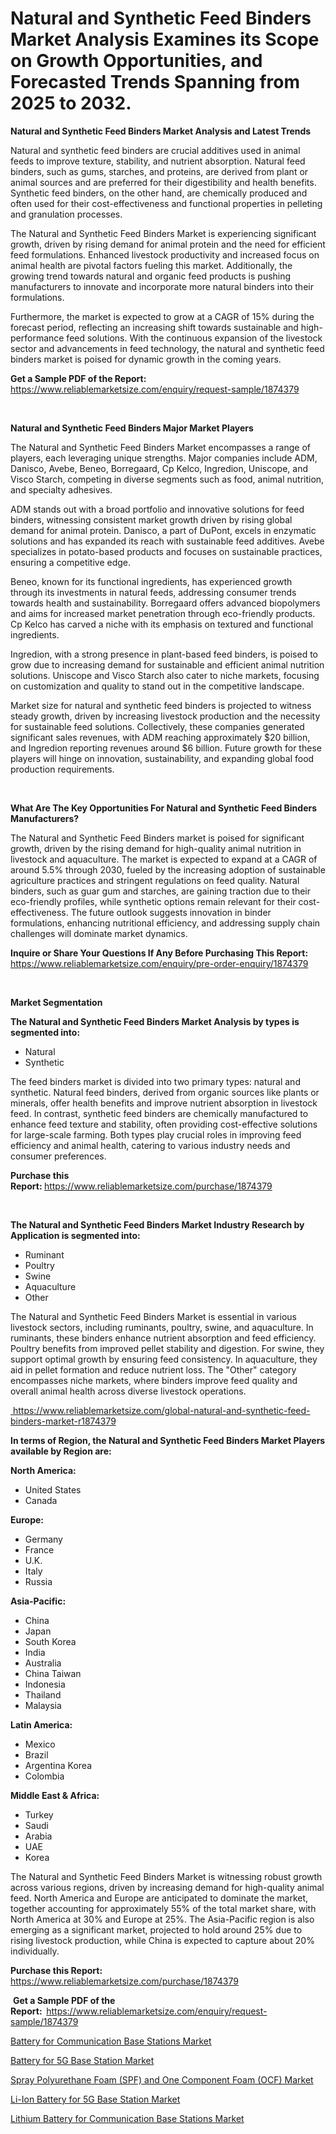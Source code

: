 <p><h1>Natural and Synthetic Feed Binders Market Analysis Examines its Scope on Growth Opportunities, and Forecasted Trends Spanning from 2025 to 2032.</h1></p><p><strong>Natural and Synthetic Feed Binders Market Analysis and Latest Trends</strong></p>
<p><p>Natural and synthetic feed binders are crucial additives used in animal feeds to improve texture, stability, and nutrient absorption. Natural feed binders, such as gums, starches, and proteins, are derived from plant or animal sources and are preferred for their digestibility and health benefits. Synthetic feed binders, on the other hand, are chemically produced and often used for their cost-effectiveness and functional properties in pelleting and granulation processes.</p><p>The Natural and Synthetic Feed Binders Market is experiencing significant growth, driven by rising demand for animal protein and the need for efficient feed formulations. Enhanced livestock productivity and increased focus on animal health are pivotal factors fueling this market. Additionally, the growing trend towards natural and organic feed products is pushing manufacturers to innovate and incorporate more natural binders into their formulations.</p><p>Furthermore, the market is expected to grow at a CAGR of 15% during the forecast period, reflecting an increasing shift towards sustainable and high-performance feed solutions. With the continuous expansion of the livestock sector and advancements in feed technology, the natural and synthetic feed binders market is poised for dynamic growth in the coming years.</p></p>
<p><strong>Get a Sample PDF of the Report:&nbsp;</strong> <a href="https://www.reliablemarketsize.com/enquiry/request-sample/1874379?utm_campaign=1901&utm_medium=2&utm_source=Github&utm_content=ia&utm_term=03042025&utm_id=natural-and-synthetic-feed-binders">https://www.reliablemarketsize.com/enquiry/request-sample/1874379</a></p>
<p>&nbsp;</p>
<p><strong>Natural and Synthetic Feed Binders Major Market Players</strong></p>
<p><p>The Natural and Synthetic Feed Binders Market encompasses a range of players, each leveraging unique strengths. Major companies include ADM, Danisco, Avebe, Beneo, Borregaard, Cp Kelco, Ingredion, Uniscope, and Visco Starch, competing in diverse segments such as food, animal nutrition, and specialty adhesives.</p><p>ADM stands out with a broad portfolio and innovative solutions for feed binders, witnessing consistent market growth driven by rising global demand for animal protein. Danisco, a part of DuPont, excels in enzymatic solutions and has expanded its reach with sustainable feed additives. Avebe specializes in potato-based products and focuses on sustainable practices, ensuring a competitive edge.</p><p>Beneo, known for its functional ingredients, has experienced growth through its investments in natural feeds, addressing consumer trends towards health and sustainability. Borregaard offers advanced biopolymers and aims for increased market penetration through eco-friendly products. Cp Kelco has carved a niche with its emphasis on textured and functional ingredients.</p><p>Ingredion, with a strong presence in plant-based feed binders, is poised to grow due to increasing demand for sustainable and efficient animal nutrition solutions. Uniscope and Visco Starch also cater to niche markets, focusing on customization and quality to stand out in the competitive landscape.</p><p>Market size for natural and synthetic feed binders is projected to witness steady growth, driven by increasing livestock production and the necessity for sustainable feed solutions. Collectively, these companies generated significant sales revenues, with ADM reaching approximately $20 billion, and Ingredion reporting revenues around $6 billion. Future growth for these players will hinge on innovation, sustainability, and expanding global food production requirements.</p></p>
<p>&nbsp;</p>
<p><strong>What Are The Key Opportunities For Natural and Synthetic Feed Binders Manufacturers?</strong></p>
<p><p>The Natural and Synthetic Feed Binders market is poised for significant growth, driven by the rising demand for high-quality animal nutrition in livestock and aquaculture. The market is expected to expand at a CAGR of around 5.5% through 2030, fueled by the increasing adoption of sustainable agriculture practices and stringent regulations on feed quality. Natural binders, such as guar gum and starches, are gaining traction due to their eco-friendly profiles, while synthetic options remain relevant for their cost-effectiveness. The future outlook suggests innovation in binder formulations, enhancing nutritional efficiency, and addressing supply chain challenges will dominate market dynamics.</p></p>
<p><strong>Inquire or Share Your Questions If Any Before Purchasing This Report:</strong> <a href="https://www.reliablemarketsize.com/enquiry/pre-order-enquiry/1874379?utm_campaign=1901&utm_medium=2&utm_source=Github&utm_content=ia&utm_term=03042025&utm_id=natural-and-synthetic-feed-binders">https://www.reliablemarketsize.com/enquiry/pre-order-enquiry/1874379</a></p>
<p>&nbsp;</p>
<p><strong>Market Segmentation</strong></p>
<p><strong>The Natural and Synthetic Feed Binders Market Analysis by types is segmented into:</strong></p>
<p><ul><li>Natural</li><li>Synthetic</li></ul></p>
<p><p>The feed binders market is divided into two primary types: natural and synthetic. Natural feed binders, derived from organic sources like plants or minerals, offer health benefits and improve nutrient absorption in livestock feed. In contrast, synthetic feed binders are chemically manufactured to enhance feed texture and stability, often providing cost-effective solutions for large-scale farming. Both types play crucial roles in improving feed efficiency and animal health, catering to various industry needs and consumer preferences.</p></p>
<p><strong>Purchase this Report:&nbsp;</strong><a href="https://www.reliablemarketsize.com/purchase/1874379?utm_campaign=1901&utm_medium=2&utm_source=Github&utm_content=ia&utm_term=03042025&utm_id=natural-and-synthetic-feed-binders">https://www.reliablemarketsize.com/purchase/1874379</a></p>
<p>&nbsp;</p>
<p><strong>The Natural and Synthetic Feed Binders Market Industry Research by Application is segmented into:</strong></p>
<p><ul><li>Ruminant</li><li>Poultry</li><li>Swine</li><li>Aquaculture</li><li>Other</li></ul></p>
<p><p>The Natural and Synthetic Feed Binders Market is essential in various livestock sectors, including ruminants, poultry, swine, and aquaculture. In ruminants, these binders enhance nutrient absorption and feed efficiency. Poultry benefits from improved pellet stability and digestion. For swine, they support optimal growth by ensuring feed consistency. In aquaculture, they aid in pellet formation and reduce nutrient loss. The "Other" category encompasses niche markets, where binders improve feed quality and overall animal health across diverse livestock operations.</p></p>
<p><a href="https://www.reliablemarketsize.com/global-natural-and-synthetic-feed-binders-market-r1874379?utm_campaign=1901&utm_medium=2&utm_source=Github&utm_content=ia&utm_term=03042025&utm_id=natural-and-synthetic-feed-binders">&nbsp;https://www.reliablemarketsize.com/global-natural-and-synthetic-feed-binders-market-r1874379</a></p>
<p><strong>In terms of Region, the Natural and Synthetic Feed Binders Market Players available by Region are:</strong></p>
<p>
    <p> <strong> North America: </strong>
        <ul>
            <li>United States</li>
            <li>Canada</li>
        </ul>
        </p> 
    <p> <strong> Europe: </strong>
        <ul>
            <li>Germany</li>
            <li>France</li>
            <li>U.K.</li>
            <li>Italy</li>
            <li>Russia</li>
        </ul>
        </p> 
    <p> <strong> Asia-Pacific: </strong>
        <ul>
            <li>China</li>
            <li>Japan</li>
            <li>South Korea</li>
            <li>India</li>
            <li>Australia</li>
            <li>China Taiwan</li>
            <li>Indonesia</li>
            <li>Thailand</li>
            <li>Malaysia</li>
        </ul>
        </p> 
    <p> <strong> Latin America: </strong>
        <ul>
            <li>Mexico</li>
            <li>Brazil</li>
            <li>Argentina Korea</li>
            <li>Colombia</li>
        </ul>
        </p> 
    <p> <strong> Middle East & Africa: </strong>
        <ul>
            <li>Turkey</li>
            <li>Saudi</li>
            <li>Arabia</li>
            <li>UAE</li>
            <li>Korea</li>
        </ul>
    </p>
    </p>
<p><p>The Natural and Synthetic Feed Binders Market is witnessing robust growth across various regions, driven by increasing demand for high-quality animal feed. North America and Europe are anticipated to dominate the market, together accounting for approximately 55% of the total market share, with North America at 30% and Europe at 25%. The Asia-Pacific region is also emerging as a significant market, projected to hold around 25% due to rising livestock production, while China is expected to capture about 20% individually.</p></p>
<p><strong>Purchase this Report: </strong><a href="https://www.reliablemarketsize.com/purchase/1874379?utm_campaign=1901&utm_medium=2&utm_source=Github&utm_content=ia&utm_term=03042025&utm_id=natural-and-synthetic-feed-binders">https://www.reliablemarketsize.com/purchase/1874379</a></p>
<p>&nbsp;<strong>Get a Sample PDF of the Report:&nbsp;&nbsp;</strong><a href="https://www.reliablemarketsize.com/enquiry/request-sample/1874379?utm_campaign=1901&utm_medium=2&utm_source=Github&utm_content=ia&utm_term=03042025&utm_id=natural-and-synthetic-feed-binders">https://www.reliablemarketsize.com/enquiry/request-sample/1874379</a></p>
<p><strong></strong></p>
<p><p><a href="https://github.com/nsmifidget3/Market-Research-Report-List-1/blob/main/battery-for-communication-base-stations-market.md?utm_campaign=1901&utm_medium=2&utm_source=Github&utm_content=ia&utm_term=03042025&utm_id=natural-and-synthetic-feed-binders">Battery for Communication Base Stations Market</a></p><p><a href="https://github.com/orlinvisonju/Market-Research-Report-List-1/blob/main/battery-for-5g-base-station-market.md?utm_campaign=1901&utm_medium=2&utm_source=Github&utm_content=ia&utm_term=03042025&utm_id=natural-and-synthetic-feed-binders">Battery for 5G Base Station Market</a></p><p><a href="https://github.com/wiltsdeenyuw/Market-Research-Report-List-1/blob/main/spray-polyurethane-foam-spf-and-one-component-foam-ocf-market.md?utm_campaign=1901&utm_medium=2&utm_source=Github&utm_content=ia&utm_term=03042025&utm_id=natural-and-synthetic-feed-binders">Spray Polyurethane Foam (SPF) and One Component Foam (OCF) Market</a></p><p><a href="https://github.com/lotoahshaiek/Market-Research-Report-List-1/blob/main/li-ion-battery-for-5g-base-station-market.md?utm_campaign=1901&utm_medium=2&utm_source=Github&utm_content=ia&utm_term=03042025&utm_id=natural-and-synthetic-feed-binders">Li-Ion Battery for 5G Base Station Market</a></p><p><a href="https://github.com/motosyuliq/Market-Research-Report-List-1/blob/main/lithium-battery-for-communication-base-stations-market.md?utm_campaign=1901&utm_medium=2&utm_source=Github&utm_content=ia&utm_term=03042025&utm_id=natural-and-synthetic-feed-binders">Lithium Battery for Communication Base Stations Market</a></p></p>